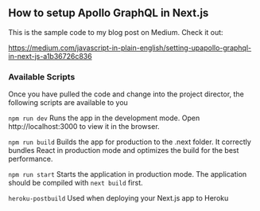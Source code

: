 ## How to setup Apollo GraphQL in Next.js
This is the sample code to my blog post on Medium. Check it out: 

https://medium.com/javascript-in-plain-english/setting-upapollo-graphql-in-next-js-a1b36726c836

### Available Scripts
Once you have pulled the code and change into the project director, the following scripts are available to you

```npm run dev```
Runs the app in the development mode.
Open http://localhost:3000 to view it in the browser.

```npm run build```
Builds the app for production to the .next folder.
It correctly bundles React in production mode and optimizes the build for the best performance.

```npm run start```
Starts the application in production mode. The application should be compiled with `next build` first.

```heroku-postbuild```
Used when deploying your Next.js app to Heroku
